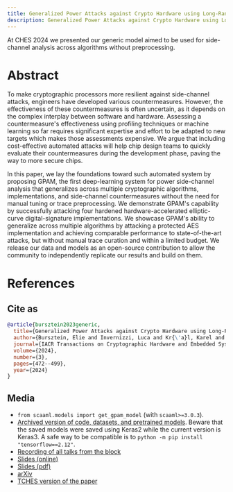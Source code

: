 ```yaml
---
title: Generalized Power Attacks against Crypto Hardware using Long-Range Deep Learning
description: Generalized Power Attacks against Crypto Hardware using Long-Range Deep Learning
---
```


At CHES 2024 we presented our generic model aimed to be used for side-channel analysis across algorithms without preprocessing.

# Abstract

To make cryptographic processors more resilient against side-channel attacks, engineers have developed various countermeasures.
However, the effectiveness of these countermeasures is often uncertain, as it depends on the complex interplay between software and hardware.
Assessing a countermeasure's effectiveness using profiling techniques or machine learning so far requires significant expertise and effort to be adapted to new targets which makes those assessments expensive.
We argue that including cost-effective automated attacks will help chip design teams to quickly evaluate their countermeasures during the development phase, paving the way to more secure chips.

In this paper, we lay the foundations toward such automated system by proposing GPAM, the first deep-learning system for power side-channel analysis that generalizes across multiple cryptographic algorithms, implementations, and side-channel countermeasures without the need for manual tuning or trace preprocessing.
We demonstrate GPAM's capability by successfully attacking four hardened hardware-accelerated elliptic-curve digital-signature implementations.
We showcase GPAM's ability to generalize across multiple algorithms by attacking a protected AES implementation and achieving comparable performance to state-of-the-art attacks, but without manual trace curation and within a limited budget.
We release our data and models as an open-source contribution to allow the community to independently replicate our results and build on them.

# References

## Cite as

```bibtex
@article{bursztein2023generic,
  title={Generalized Power Attacks against Crypto Hardware using Long-Range Deep Learning},
  author={Bursztein, Elie and Invernizzi, Luca and Kr{\'a}l, Karel and Moghimi, Daniel and Picod, Jean-Michel and Zhang, Marina},
  journal={IACR Transactions on Cryptographic Hardware and Embedded Systems},
  volume={2024},
  number={3},
  pages={472--499},
  year={2024}
}
```

## Media

- `from scaaml.models import get_gpam_model` (with `scaaml>=3.0.3`).
- [Archived version of code, datasets, and pretrained models](https://github.com/google/scaaml/tree/main/papers/2024/GPAM).
  Beware that the saved models were saved using Keras2 while the current version is Keras3.
  A safe way to be compatible is to `python -m pip install "tensorflow==2.12"`.
- [Recording of all talks from the block](https://youtu.be/qDuamuHPwlk)
- [Slides (online)](https://docs.google.com/presentation/d/1Wi8eTE-d1CALF9R-EqaatVVrLD9lWFLFXwXe31Rzlkk/embed?start=false&loop=false&delayms=3000)
- [Slides (pdf)](https://iacr.org/submit/files/slides/2024/tches/tches2024/3_71/3_71_slides.pdf)
- [arXiv](https://arxiv.org/abs/2306.07249)
- [TCHES version of the paper](https://tches.iacr.org/index.php/TCHES/article/view/11685/11205)
